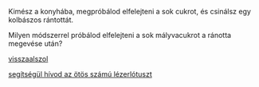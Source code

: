 Kimész a konyhába, megpróbálod elfelejteni a sok cukrot, és csinálsz egy kolbászos rántottát.

Milyen módszerrel próbálod elfelejteni a sok mályvacukrot a ránotta megevése után?

[visszaalszol](../alvas/alom.md)

[segítségül hívod az ötös számú lézerlótuszt](lotusz/lotusz.md)